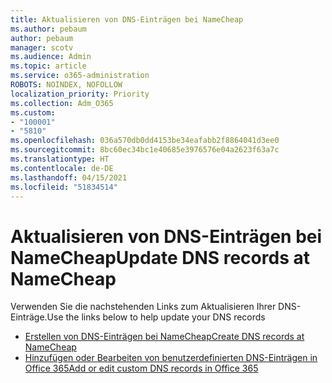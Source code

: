 ```yaml
---
title: Aktualisieren von DNS-Einträgen bei NameCheap
ms.author: pebaum
author: pebaum
manager: scotv
ms.audience: Admin
ms.topic: article
ms.service: o365-administration
ROBOTS: NOINDEX, NOFOLLOW
localization_priority: Priority
ms.collection: Adm_O365
ms.custom:
- "100001"
- "5810"
ms.openlocfilehash: 036a570db0dd4153be34eafabb2f8864041d3ee0
ms.sourcegitcommit: 8bc60ec34bc1e40685e3976576e04a2623f63a7c
ms.translationtype: HT
ms.contentlocale: de-DE
ms.lasthandoff: 04/15/2021
ms.locfileid: "51834514"
---
```

# <a name="update-dns-records-at-namecheap"></a><span data-ttu-id="c1657-102">Aktualisieren von DNS-Einträgen bei NameCheap</span><span class="sxs-lookup"><span data-stu-id="c1657-102">Update DNS records at NameCheap</span></span>

<span data-ttu-id="c1657-103">Verwenden Sie die nachstehenden Links zum Aktualisieren Ihrer DNS-Einträge.</span><span class="sxs-lookup"><span data-stu-id="c1657-103">Use the links below to help update your DNS records</span></span>

- [<span data-ttu-id="c1657-104">Erstellen von DNS-Einträgen bei NameCheap</span><span class="sxs-lookup"><span data-stu-id="c1657-104">Create DNS records at NameCheap</span></span>](https://docs.microsoft.com/microsoft-365/admin/dns/create-dns-records-at-namecheap?view=o365-worldwide)
- [<span data-ttu-id="c1657-105">Hinzufügen oder Bearbeiten von benutzerdefinierten DNS-Einträgen in Office 365</span><span class="sxs-lookup"><span data-stu-id="c1657-105">Add or edit custom DNS records in Office 365</span></span>](https://docs.microsoft.com/microsoft-365/admin/setup/add-domain#add-or-edit-custom-dns-records)